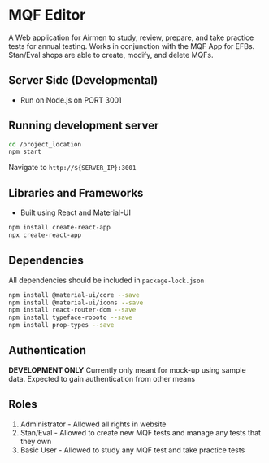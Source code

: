 # MQF Editor
A Web application for Airmen to study, review, prepare, and take practice tests for annual testing. Works in conjunction with the MQF App for EFBs. Stan/Eval shops are able to create, modify, and delete MQFs.

## Server Side (Developmental)
- Run on Node.js on PORT 3001

## Running development server
```bash
cd /project_location
npm start
```

Navigate to `http://${SERVER_IP}:3001`

## Libraries and Frameworks
- Built using React and Material-UI
```bash
npm install create-react-app
npx create-react-app
```

## Dependencies
All dependencies should be included in `package-lock.json`
```bash
npm install @material-ui/core --save
npm install @material-ui/icons --save
npm install react-router-dom --save
npm install typeface-roboto --save
npm install prop-types --save
```

## Authentication
**DEVELOPMENT ONLY** 
Currently only meant for mock-up using sample data.
Expected to gain authentication from other means

## Roles
1. Administrator - Allowed all rights in website
1. Stan/Eval - Allowed to create new MQF tests and manage any tests that they own
1. Basic User - Allowed to study any MQF test and take practice tests